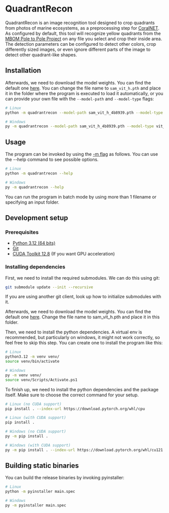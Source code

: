 # QuadrantRecon
QuadrantRecon is an image recognition tool designed to crop quadrants from photos of marine ecosystems, as a preprocessing step for [CoralNET]().
As configured by default, this tool will recognize yellow quadrants from the [MBOM Pole to Pole Project]() on any file you select and crop their inside area.
The detection parameters can be configured to detect other colors, crop differently sized images, or even ignore different parts of the image to detect other quadrant-like shapes.

## Installation

Afterwards, we need to download the model weights. You can find the default one [here](https://dl.fbaipublicfiles.com/segment_anything/sam_vit_h_4b8939.pth).
You can change the file name to `sam_vit_h.pth` and place it in the folder where the program is executed to load it automatically, or you can provide your own file with the `--model-path` and `--model-type` flags:

```bash
# Linux
python -m quadrantrecon --model-path sam_vit_h_4b8939.pth --model-type vit_h

# Windows
py -m quadrantrecon --model-path sam_vit_h_4b8939.pth --model-type vit_h
```

## Usage
The program can be invoked by using the [-m flag](https://docs.python.org/3/using/cmdline.html#cmdoption-m) as follows. You can use the --help command to see possible options.

```bash
# Linux
python -m quadrantrecon --help

# Windows
py -m quadrantrecon --help
```

You can run the program in batch mode by using more than 1 filename or specifying an input folder.

## Development setup

### Prerequisites
- [Python 3.12 (64 bits)](https://www.python.org/downloads/release/python-3120/)
- [Git](https://git-scm.com/downloads)
- [CUDA Toolkit 12.8](https://developer.nvidia.com/cuda-downloads) (If you want GPU acceleration)

### Installing dependencies
First, we need to install the required submodules. We can do this using git:
```bash
git submodule update --init --recursive
```
If you are using another git client, look up how to initialize submodules with it.

Afterwards, we need to download the model weights. You can find the default one [here](https://dl.fbaipublicfiles.com/segment_anything/sam_vit_h_4b8939.pth).
Change the file name to sam_vit_h.pth and place it in this folder.

Then, we need to install the python dependencies. A virtual env is recommended, but particularly on windows, it might not work correctly, so feel free to skip this step.
You can create one to install the program like this:
```bash
# Linux
python3.12 -m venv venv/
source venv/bin/activate

# Windows
py -m venv venv/
source venv/Scripts/Activate.ps1
```

To finish up, we need to install the python dependencies and the package itself. Make sure to choose the correct command for your setup.
```bash
# Linux (no CUDA support)
pip install . --index-url https://download.pytorch.org/whl/cpu

# Linux (with CUDA support)
pip install .

# Windows (no CUDA support)
py -m pip install .

# Windows (with CUDA support)
py -m pip install . --index-url https://download.pytorch.org/whl/cu121
```

## Building static binaries

You can build the release binaries by invoking pyinstaller:

```bash
# Linux
python -m pyinstaller main.spec

# Windows
py -m pyinstaller main.spec
```
